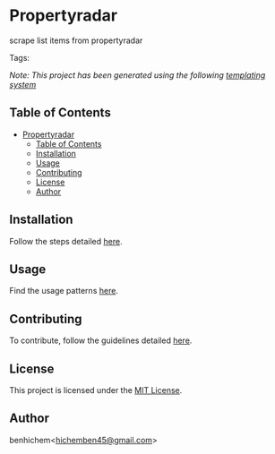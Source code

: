 # Propertyradar
scrape list items from propertyradar

Tags: 

*Note: This project has been generated using the following [templating system](./TEMPLATE.md)*

## Table of Contents
- [Propertyradar](#param-githubrepo--replace------titlecase)
  - [Table of Contents](#table-of-contents)
  - [Installation](#installation)
  - [Usage](#usage)
  - [Contributing](#contributing)
  - [License](#license)
  - [Author](#author)

## Installation
Follow the steps detailed [here](./INSTALL.md).

## Usage
Find the usage patterns [here](./USAGE.md).

## Contributing
To contribute, follow the guidelines detailed [here](./CONTRIBUTE.md).

## License
This project is licensed under the [MIT License](./LICENSE).

## Author
benhichem<<hichemben45@gmail.com>>